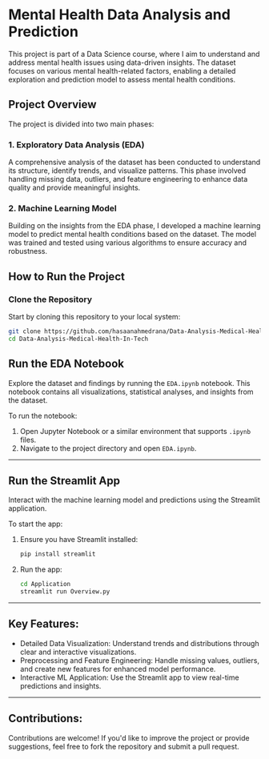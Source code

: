 # Mental Health Data Analysis and Prediction

This project is part of a Data Science course, where I aim to understand and address mental health issues using data-driven insights. The dataset focuses on various mental health-related factors, enabling a detailed exploration and prediction model to assess mental health conditions.

## Project Overview

The project is divided into two main phases:

### 1. **Exploratory Data Analysis (EDA)**
A comprehensive analysis of the dataset has been conducted to understand its structure, identify trends, and visualize patterns. This phase involved handling missing data, outliers, and feature engineering to enhance data quality and provide meaningful insights.

### 2. **Machine Learning Model**
Building on the insights from the EDA phase, I developed a machine learning model to predict mental health conditions based on the dataset. The model was trained and tested using various algorithms to ensure accuracy and robustness.

## How to Run the Project

### Clone the Repository
Start by cloning this repository to your local system:

```bash
git clone https://github.com/hasaanahmedrana/Data-Analysis-Medical-Health-In-Tech
cd Data-Analysis-Medical-Health-In-Tech
```
## Run the EDA Notebook

Explore the dataset and findings by running the `EDA.ipynb` notebook. This notebook contains all visualizations, statistical analyses, and insights from the dataset.

To run the notebook:

1. Open Jupyter Notebook or a similar environment that supports `.ipynb` files.
2. Navigate to the project directory and open `EDA.ipynb`.

---

## Run the Streamlit App

Interact with the machine learning model and predictions using the Streamlit application.

To start the app:

1. Ensure you have Streamlit installed:
   ```bash
   pip install streamlit
   ```
2. Run the app:
   ```bash
   cd Application
   streamlit run Overview.py
   ```
---
## Key Features:
- Detailed Data Visualization: Understand trends and distributions through clear and interactive visualizations.
- Preprocessing and Feature Engineering: Handle missing values, outliers, and create new features for enhanced model performance.
- Interactive ML Application: Use the Streamlit app to view real-time predictions and insights.

---
## Contributions:
Contributions are welcome! If you'd like to improve the project or provide suggestions, feel free to fork the repository and submit a pull request.






